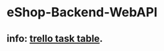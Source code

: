 # eShop-Backend-WebAPI

## info: [trello task table](https://trello.com/b/FCxBPJYX/%D0%B8%D0%BD%D1%82%D0%B5%D1%80%D0%BD%D0%B5%D1%82-%D0%BC%D0%B0%D0%B3%D0%B0%D0%B7%D0%B8%D0%BD).
